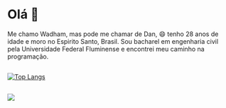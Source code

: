 # Olá  👋

Me chamo Wadham, mas pode me chamar de Dan, 😄 tenho 28 anos de idade e moro no Espirito Santo, Brasil. Sou bacharel em engenharia civil pela Universidade Federal Fluminense e encontrei meu caminho na programação. 


##

[![Top Langs](https://github-readme-stats.vercel.app/api/top-langs/?username=wadbott&layout=compact&theme=tokyonight)](https://github.com/wadbott)

##
<div>
  <a href="https://www.linkedin.com/in/wadbott/"><img src="https://img.shields.io/badge/LinkedIn-0077B5?style=for-the-badge&logo=linkedin&logoColor=white">    </a>  
</div>

